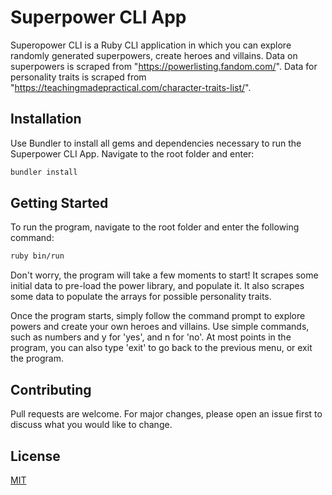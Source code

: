 # Superpower CLI App

Superopower CLI is a Ruby CLI application in which you can explore randomly generated superpowers, create heroes and villains.
Data on superpowers is scraped from "https://powerlisting.fandom.com/".
Data for personality traits is scraped from "https://teachingmadepractical.com/character-traits-list/".

## Installation

Use Bundler to install all gems and dependencies necessary to run the Superpower CLI App.
Navigate to the root folder and enter:

```bash
bundler install
```


## Getting Started

To run the program, navigate to the root folder and enter the following command:

```bash
ruby bin/run
```

Don't worry, the program will take a few moments to start!
It scrapes some initial data to pre-load the power library, and populate it.
It also scrapes some data to populate the arrays for possible personality traits.

Once the program starts, simply follow the command prompt to explore powers and create your own heroes and villains.
Use simple commands, such as numbers and y for 'yes', and n for 'no'.
At most points in the program, you can also type 'exit' to go back to the previous menu, or exit the program.

## Contributing
Pull requests are welcome. For major changes, please open an issue first to discuss what you would like to change.

## License
[MIT](https://choosealicense.com/licenses/mit/)

